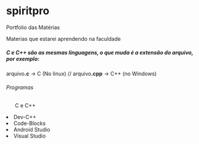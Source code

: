 # spiritpro
Portfolio das Matérias

<p>Materias que estarei aprendendo na faculdade</p>

<h5>C e C++ são as mesmas linguagens, o que muda é a extensão do arquivo, por exemplo:</h5>

arquivo<strong>.c</strong> -> C (No linux) // arquivo<strong>.cpp</strong> -> C++ (no Windows)

<h6>Programas</h6>
<ul>C e C++</ul>
<li>Dev-C++</li>
<li>Code-Blocks</li>
<li>Android Studio</li>
<li>Visual Studio</li>
